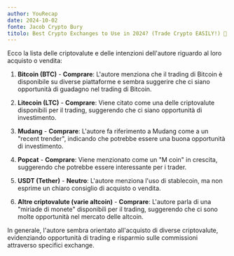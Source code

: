 ```yaml
---
author: YouRecap
date: 2024-10-02
fonte: Jacob Crypto Bury
titolo: Best Crypto Exchanges to Use in 2024? (Trade Crypto EASILY!) 💸
---
```


Ecco la lista delle criptovalute e delle intenzioni dell'autore riguardo al loro acquisto o vendita:

1. **Bitcoin (BTC)** - **Comprare**: L'autore menziona che il trading di Bitcoin è disponibile su diverse piattaforme e sembra suggerire che ci siano opportunità di guadagno nel trading di Bitcoin.

2. **Litecoin (LTC)** - **Comprare**: Viene citato come una delle criptovalute disponibili per il trading, suggerendo che ci siano opportunità di investimento.

3. **Mudang** - **Comprare**: L'autore fa riferimento a Mudang come a un "recent trender", indicando che potrebbe essere una buona opportunità di investimento.

4. **Popcat** - **Comprare**: Viene menzionato come un "M coin" in crescita, suggerendo che potrebbe essere interessante per i trader.

5. **USDT (Tether)** - **Neutro**: L'autore menziona l'uso di stablecoin, ma non esprime un chiaro consiglio di acquisto o vendita.

6. **Altre criptovalute (varie altcoin)** - **Comprare**: L'autore parla di una "miriade di monete" disponibili per il trading, suggerendo che ci sono molte opportunità nel mercato delle altcoin.

In generale, l'autore sembra orientato all'acquisto di diverse criptovalute, evidenziando opportunità di trading e risparmio sulle commissioni attraverso specifici exchange.
